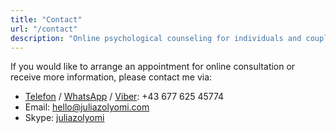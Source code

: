 ```yaml
---
title: "Contact"
url: "/contact"
description: "Online psychological counseling for individuals and couples"
---
```

If you would like to arrange an appointment for online consultation or receive more information, please contact me via:

* [Telefon](tel:+4367762545774) / [WhatsApp](https://wa.me/4367762545774) / [Viber](viber://chat?number=4367762545774): +43 677 625 45774
* Email: hello@juliazolyomi.com
* Skype: [juliazolyomi](skype:juliazolyomi?chat)
